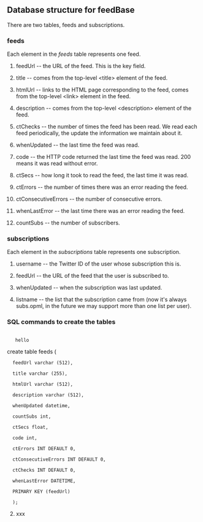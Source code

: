 ## Database structure for feedBase

There are two tables, feeds and subscriptions.

### feeds

Each element in the <i>feeds</i> table represents one feed. 

1. feedUrl -- the URL of the feed. This is the key field. 

2. title -- comes from the top-level &lt;title> element of the feed. 

3. htmlUrl -- links to the HTML page corresponding to the feed, comes from the top-level &lt;link> element in the feed. 

4. description -- comes from the top-level &lt;description> element of the feed.

11. ctChecks -- the number of times the feed has been read. We read each feed periodically, the update the information we maintain about it. 

5. whenUpdated -- the last time the feed was read.

8. code -- the HTTP code returned the last time the feed was read. 200 means it was read without error. 

7. ctSecs -- how long it took to read the feed, the last time it was read. 

9. ctErrors -- the number of times there was an error reading the feed. 

10. ctConsecutiveErrors -- the number of consecutive errors. 

12. whenLastError -- the last time there was an error reading the feed. 

6. countSubs -- the number of subscribers. 

### subscriptions

Each element in the <i>subscriptions</i> table represents one subscription. 

1. username -- the Twitter ID of the user whose subscription this is. 

4. feedUrl -- the URL of the feed that the user is subscribed to. 

3. whenUpdated -- when the subscription was last updated.

2. listname -- the list that the subscription came from (now it's always subs.opml, in the future we may support more than one list per user).

### SQL commands to create the tables



```create

   hello

```





   create table feeds (

      feedUrl varchar (512), 

      title varchar (255), 

      htmlUrl varchar (512), 

      description varchar (512), 

      whenUpdated datetime, 

      countSubs int, 

      ctSecs float, 

      code int, 

      ctErrors INT DEFAULT 0, 

      ctConsecutiveErrors INT DEFAULT 0, 

      ctChecks INT DEFAULT 0, 

      whenLastError DATETIME, 

      PRIMARY KEY (feedUrl)

      );

2. xxx

